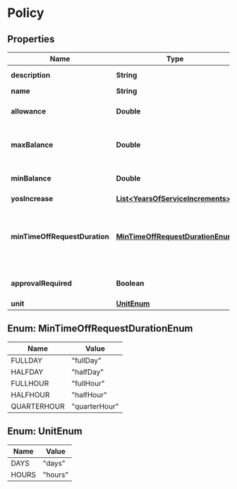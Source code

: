 

# Policy


## Properties

| Name | Type | Description | Notes |
|------------ | ------------- | ------------- | -------------|
|**description** | **String** | Policy description. |  [optional] |
|**name** | **String** |  |  [optional] |
|**allowance** | **Double** | Base annual allowance. |  [optional] |
|**maxBalance** | **Double** | Maximum balance at the end of the cycle. |  [optional] |
|**minBalance** | **Double** | Minimum balance cap. |  [optional] |
|**yosIncrease** | [**List&lt;YearsOfServiceIncrements&gt;**](YearsOfServiceIncrements.md) |  |  [optional] |
|**minTimeOffRequestDuration** | [**MinTimeOffRequestDurationEnum**](#MinTimeOffRequestDurationEnum) | The shortest amount of time employees can request. |  [optional] |
|**approvalRequired** | **Boolean** | Requests require approval. |  [optional] |
|**unit** | [**UnitEnum**](#UnitEnum) |  |  [optional] |



## Enum: MinTimeOffRequestDurationEnum

| Name | Value |
|---- | -----|
| FULLDAY | &quot;fullDay&quot; |
| HALFDAY | &quot;halfDay&quot; |
| FULLHOUR | &quot;fullHour&quot; |
| HALFHOUR | &quot;halfHour&quot; |
| QUARTERHOUR | &quot;quarterHour&quot; |



## Enum: UnitEnum

| Name | Value |
|---- | -----|
| DAYS | &quot;days&quot; |
| HOURS | &quot;hours&quot; |



